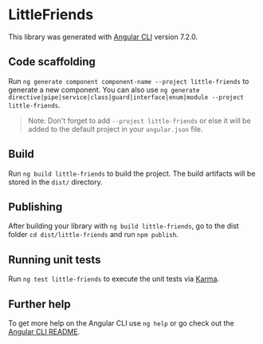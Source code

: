 # LittleFriends

This library was generated with [Angular CLI](https://github.com/angular/angular-cli) version 7.2.0.

## Code scaffolding

Run `ng generate component component-name --project little-friends` to generate a new component. You can also use `ng generate directive|pipe|service|class|guard|interface|enum|module --project little-friends`.

> Note: Don't forget to add `--project little-friends` or else it will be added to the default project in your `angular.json` file.

## Build

Run `ng build little-friends` to build the project. The build artifacts will be stored in the `dist/` directory.

## Publishing

After building your library with `ng build little-friends`, go to the dist folder `cd dist/little-friends` and run `npm publish`.

## Running unit tests

Run `ng test little-friends` to execute the unit tests via [Karma](https://karma-runner.github.io).

## Further help

To get more help on the Angular CLI use `ng help` or go check out the [Angular CLI README](https://github.com/angular/angular-cli/blob/master/README.md).

